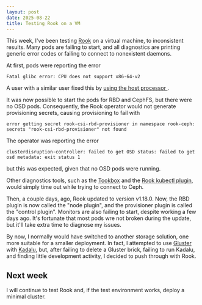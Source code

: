 ```yaml
---
layout: post
date: 2025-08-22
title: Testing Rook on a VM
---
```


This week, I've been testing [Rook](https://rook.io) on a virtual machine, to
inconsistent results. Many pods are failing to start, and all diagnostics are
printing generic error codes or failing to connect to nonexistent daemons.

At first, pods were reporting the error
```
Fatal glibc error: CPU does not support x86-64-v2
```
A user with a similar user fixed this by [using the host processor
](https://github.com/rook/rook/issues/6089).

It was now possible to start the pods for RBD and CephFS, but there were no OSD
pods. Consequently, the Rook operator would not generate provisioning secrets,
causing provisioning to fail with
```
error getting secret rook-csi-rbd-provisioner in namespace rook-ceph: secrets "rook-csi-rbd-provisioner" not found
```

The operator was reporting the error
```
clusterdisruption-controller: failed to get OSD status: failed to get osd metadata: exit status 1
```
but this was expected, given that no OSD pods were running.

Other diagnostics tools, such as the
[Tookbox](https://rook.io/docs/rook/v1.18/Troubleshooting/ceph-toolbox/) and the
[Rook kubectl
plugin](https://rook.io/docs/rook/v1.18/Troubleshooting/kubectl-plugin/), would
simply time out while trying to connect to Ceph.

Then, a couple days, ago, Rook updated to version v1.18.0. Now, the RBD plugin
is now called the "node plugin", and the provisioner plugin is called the
"control plugin". Monitors are also failing to start, despite working a few days
ago. It's fortunate that most pods wre not broken during the update, but it'll
take extra time to diagnose my issues.

By now, I normally would have switched to another storage solution, one more
suitable for a smaller deployment. In fact, I attempted to use
[Gluster](https://www.gluster.org/) with [Kadalu](https://kadalu.tech/), but,
after failing to delete a Gluster brick, failing to run Kadalu, and finding
little development activity, I decided to push through with Rook.

## Next week

I will continue to test Rook and, if the test environment works, deploy a
minimal cluster.


